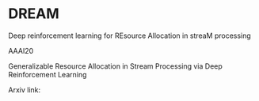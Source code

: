 # DREAM
Deep reinforcement learning for REsource Allocation  in streaM processing 

AAAI20

Generalizable Resource Allocation in Stream Processing via Deep Reinforcement Learning

Arxiv link: 
